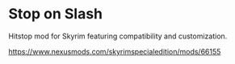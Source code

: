 # Stop on Slash
Hitstop mod for Skyrim featuring compatibility and customization.


https://www.nexusmods.com/skyrimspecialedition/mods/66155
